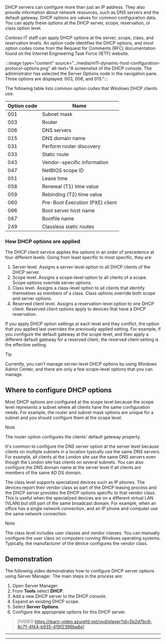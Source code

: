 DHCP servers can configure more than just an IP address. They also provide information about network resources, such as DNS servers and the default gateway. DHCP options are values for common configuration data. You can apply these options at the DHCP server, scope, reservation, or class option level. 

Contoso IT staff can apply DHCP options at the server, scope, class, and reservation levels. An option code identifies the DHCP options, and most option codes come from the Request for Comments (RFC) documentation found on the Internet Engineering Task Force (IETF) website.

:::image type="content" source="../media/m11-dynamic-host-configuration-protocol-options.png" alt-text="A screenshot of the DHCP console. The administrator has selected the Server Options node in the navigation pane. Three options are displayed: 003, 006, and 015.":::

The following table lists common option codes that Windows DHCP clients use.

|Option code|Name|
|--|--|
|001|Subnet mask|
|003|Router|
|006|DNS servers|
|015|DNS domain name|
|031|Perform router discovery|
|033|Static route|
|043|Vendor-specific information|
|047|NetBIOS scope ID|
|051|Lease time|
|058|Renewal (T1) time value|
|059|Rebinding (T2) time value|
|060|Pre-Boot Execution (PXE) client|
|066|Boot server host name|
|067|Bootfile name|
|249|Classless static routes|

### How DHCP options are applied

The DHCP client service applies the options in an order of precedence at four different levels. Going from least specific to most specific, they are:

1. Server level. Assigns a server-level option to all DHCP clients of the DHCP server.
1. Scope level. Assigns a scope-level option to all clients of a scope. Scope options override server options.
1. Class level. Assigns a class-level option to all clients that identify themselves as members of a class. Class options override both scope and server options.
1. Reserved client level. Assigns a reservation-level option to one DHCP client. Reserved client options apply to devices that have a DHCP reservation.

If you apply DHCP option settings at each level and they conflict, the option that you applied last overrides the previously applied setting. For example, if you configure the default gateway at the scope level, and then apply a different default gateway for a reserved client, the reserved client setting is the effective setting.

> [!TIP]
> Currently, you can't manage server-level DHCP options by using Windows Admin Center, and there are only a few scope-level options that you can manage.

## Where to configure DHCP options

Most DHCP options are configured at the scope level because the scope level represents a subnet where all clients have the same configuration needs. For example, the router and subnet mask options are unique for a subnet and you should configure them at the scope level.

> [!NOTE]
> The router option configures the clients' default gateway property.

It's common to configure the DNS server option at the server level because clients on multiple subnets in a location typically use the same DNS servers. For example, all clients at the London site use the same DNS servers even though the London site has clients on several subnets. You can also configure the DNS domain name at the server level if all clients are members of the same AD DS domain.

The class level supports specialized devices such as IP phones. The devices report their vendor class as part of the DHCP leasing process and the DHCP server provides the DHCP options specific to that vendor class. This is useful when the specialized devices are on a different virtual LAN (VLAN) but still part of the same broadcast domain. For example, when an office has a single network connection, and an IP phone and computer use the same network connection.

> [!NOTE]
> The class level includes user classes and vendor classes. You can manually configure the user class on computers running Windows operating systems. Typically, the manufacturer of the device configures the vendor class.

## Demonstration

The following video demonstrates how to configure DHCP server options using Server Manager. The main steps in the process are:

1. Open Server Manager.
2. From **Tools** select **DHCP**.
3. Add a new DHCP server to the DHCP console.
4. Expand an existing DHCP scope.
5. Select **Server Options**.
6. Configure the appropriate options for this DHCP server.

 >[!VIDEO https://learn-video.azurefd.net/vod/player?id=5b2d7bc6-8c71-4f44-b935-419f2396ba8e]

---



---
